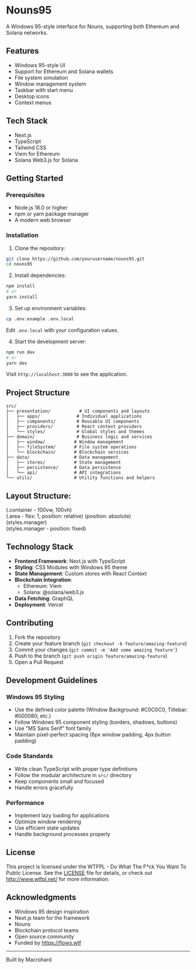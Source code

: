 # Nouns95

A Windows 95-style interface for Nouns, supporting both Ethereum and Solana networks.

## Features

- Windows 95-style UI
- Support for Ethereum and Solana wallets
- File system simulation
- Window management system
- Taskbar with start menu
- Desktop icons
- Context menus

## Tech Stack

- Next.js
- TypeScript
- Tailwind CSS
- Viem for Ethereum
- Solana Web3.js for Solana

## Getting Started

### Prerequisites
- Node.js 18.0 or higher
- npm or yarn package manager
- A modern web browser

### Installation

1. Clone the repository:
```bash
git clone https://github.com/yourusername/nouns95.git
cd nouns95
```

2. Install dependencies:
```bash
npm install
# or
yarn install
```

3. Set up environment variables:
```bash
cp .env.example .env.local
```
Edit `.env.local` with your configuration values.

4. Start the development server:
```bash
npm run dev
# or
yarn dev
```

Visit `http://localhost:3000` to see the application.

## Project Structure

```
src/
├── presentation/           # UI components and layouts
│   ├── apps/              # Individual applications
│   ├── components/        # Reusable UI components
│   ├── providers/         # React context providers
│   └── styles/            # Global styles and themes
├── domain/                # Business logic and services
│   ├── window/           # Window management
│   ├── fileSystem/       # File system operations
│   └── blockchain/       # Blockchain services
├── data/                 # Data management
│   ├── stores/           # State management
│   ├── persistence/      # Data persistence
│   └── api/              # API integrations
└── utils/                # Utility functions and helpers
```

## Layout Structure:
<body>
  <Desktop> (.container - 100vw, 100vh)
    <div> (.area - flex: 1, position: relative)
      <DesktopGrid /> (position: absolute)
      <WindowManager>
        <div> (styles.manager)
          <Windows />
          <MiniAppManager>
            <div> (styles.manager - position: fixed)
              <MiniApp />
            </div>
          </MiniAppManager>
        </div>
      </WindowManager>
    </div>
    <Taskbar />
  </Desktop>
</body>

## Technology Stack

- **Frontend Framework**: Next.js with TypeScript
- **Styling**: CSS Modules with Windows 95 theme
- **State Management**: Custom stores with React Context
- **Blockchain Integration**: 
  - Ethereum: Viem
  - Solana: @solana/web3.js
- **Data Fetching**: GraphQL
- **Deployment**: Vercel

## Contributing

1. Fork the repository
2. Create your feature branch (`git checkout -b feature/amazing-feature`)
3. Commit your changes (`git commit -m 'Add some amazing feature'`)
4. Push to the branch (`git push origin feature/amazing-feature`)
5. Open a Pull Request

## Development Guidelines

### Windows 95 Styling
- Use the defined color palette (Window Background: #C0C0C0, Titlebar: #000080, etc.)
- Follow Windows 95 component styling (borders, shadows, buttons)
- Use "MS Sans Serif" font family
- Maintain pixel-perfect spacing (8px window padding, 4px button padding)

### Code Standards
- Write clean TypeScript with proper type definitions
- Follow the modular architecture in `src/` directory
- Keep components small and focused
- Handle errors gracefully

### Performance
- Implement lazy loading for applications
- Optimize window rendering
- Use efficient state updates
- Handle background processes properly

## License

This project is licensed under the WTFPL - Do What The F*ck You Want To Public License. 
See the [LICENSE](LICENSE) file for details, or check out http://www.wtfpl.net/ for more information.

## Acknowledgments

- Windows 95 design inspiration
- Next.js team for the framework
- Nouns
- Blockchain protocol teams
- Open source community
- Funded by https://flows.wtf

---

Built by Macrohard
